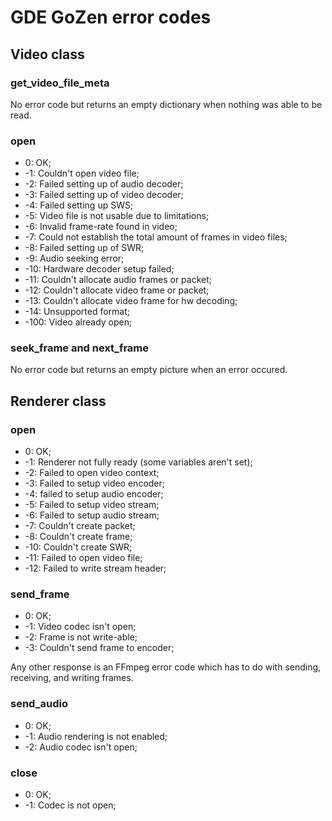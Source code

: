 # GDE GoZen error codes

## Video class

### get_video_file_meta

No error code but returns an empty dictionary when nothing was able to be read.

### open

- 0: OK;
- -1: Couldn't open video file; 
- -2: Failed setting up of audio decoder;
- -3: Failed setting up of video decoder;
- -4: Failed setting up SWS;
- -5: Video file is not usable due to limitations;
- -6: Invalid frame-rate found in video;
- -7: Could not establish the total amount of frames in video files;
- -8: Failed setting up of SWR; 
- -9: Audio seeking error;
- -10: Hardware decoder setup failed;
- -11: Couldn't allocate audio frames or packet;
- -12: Couldn't allocate video frame or packet;
- -13: Couldn't allocate video frame for hw decoding;
- -14: Unsupported format;
- -100: Video already open;

### seek_frame and next_frame

No error code but returns an empty picture when an error occured.

## Renderer class

### open

- 0: OK;
- -1: Renderer not fully ready (some variables aren't set);
- -2: Failed to open video context;
- -3: Failed to setup video encoder; 
- -4: failed to setup audio encoder;
- -5: Failed to setup video stream;
- -6: Failed to setup audio stream;
- -7: Couldn't create packet;
- -8: Couldn't create frame;
- -10: Couldn't create SWR;
- -11: Failed to open video file;
- -12: Failed to write stream header;

### send_frame

- 0: OK;
- -1: Video codec isn't open;
- -2: Frame is not write-able;
- -3: Couldn't send frame to encoder; 

Any other response is an FFmpeg error code which has to do with sending, receiving, and writing frames.

### send_audio

- 0: OK;
- -1: Audio rendering is not enabled;
- -2: Audio codec isn't open;

### close

- 0: OK;
- -1: Codec is not open;

